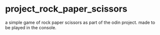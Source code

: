 # project_rock_paper_scissors
a simple game of rock paper scissors as part of the odin project. made to be played in the console.